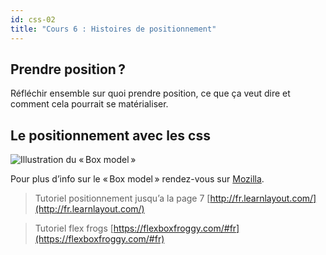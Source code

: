 ```yaml
---
id: css-02
title: "Cours 6 : Histoires de positionnement"
---
```


## Prendre position ?

Réfléchir ensemble sur quoi prendre position, ce que ça veut dire et comment cela pourrait se matérialiser.
## Le positionnement avec les css

![Illustration du « Box model »](https://mdn.mozillademos.org/files/8685/boxmodel-3)

Pour plus d’info sur le « Box model » rendez-vous sur [Mozilla](https://developer.mozilla.org/en-US/docs/Web/CSS/box_model).

> Tutoriel positionnement jusqu’a la page 7 [http://fr.learnlayout.com/](http://fr.learnlayout.com/)

> Tutoriel flex frogs [https://flexboxfroggy.com/#fr](https://flexboxfroggy.com/#fr)